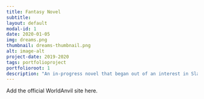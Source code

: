 ```yaml
---
title: Fantasy Novel 
subtitle: 
layout: default
modal-id: 1
date: 2020-01-05
img: dreams.png
thumbnail: dreams-thumbnail.png
alt: image-alt
project-date: 2019-2020
tags: portfolioproject
portfolioroot: 1
description: "An in-progress novel that began out of an interest in Slavic mythologies and folklore, Earth and Smoke follows characters Ilyria and Wilk travelling through the fabled Zuriobor forest. An unlikely friendship is formed between the two as they find themselves exiled from the safe haven town Rasnov in the centre of the unforgiving forest region infested with monsters."
---
```


Add the official WorldAnvil site here.

